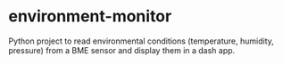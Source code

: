 # environment-monitor
Python project to read environmental conditions (temperature, humidity, pressure) from a BME sensor and display them in a dash app. 
